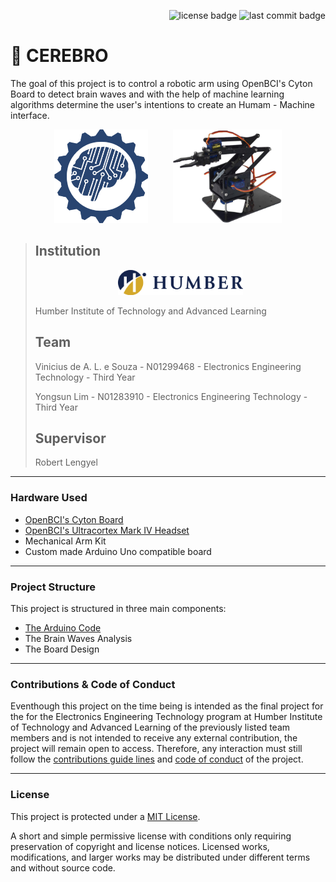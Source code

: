 <p align="right">
	<img src="https://img.shields.io/github/license/ViniciusALS/Cerebro" alt="license badge">
  <img src="https://img.shields.io/github/last-commit/ViniciusALS/Cerebro" alt="last commit badge">
</p>

# 🧠 CEREBRO

The goal of this project is to control a robotic arm using OpenBCI's Cyton Board to detect brain waves and with the help of machine learning algorithms determine the user's intentions to create an Humam - Machine interface.

<p align="center">
  <img src="./.github/resources/openbci logo.png" height="150px"/>
  &nbsp;&nbsp;&nbsp;&nbsp;&nbsp;&nbsp;&nbsp;&nbsp;
  <img src="./.github/resources/robotic arm.jpg" height="150px">
</p>

> ## Institution
>
> <a href="https://humber.ca/"><p align="center"><img src=".github/resources/humberCollege.png" height="40px"/></p></a>
>
> Humber Institute of Technology and Advanced Learning 
>
> ## Team
>
> Vinicius de A. L. e Souza - N01299468 - Electronics Engineering Technology - Third Year
>
> Yongsun Lim - N01283910 - Electronics Engineering Technology - Third Year
>
> ## Supervisor
>
> Robert Lengyel

------------------------------

### Hardware Used

* [OpenBCI's Cyton Board](https://docs.openbci.com/docs/02Cyton/CytonLanding)
* [OpenBCI's Ultracortex Mark IV Headset](https://docs.openbci.com/docs/04AddOns/01-Headwear/MarkIV)
* Mechanical Arm Kit
* Custom made Arduino Uno compatible board

-----------------------------

### Project Structure

This project is structured in three main components:

* [The Arduino Code](https://github.com/ViniciusALS/Cerebro/tree/master/Arduino%20Code)
* The Brain Waves Analysis
* The Board Design

-----------------------------

### Contributions & Code of Conduct

Eventhough this project on the time being is intended as the final project for the for the Electronics Engineering Technology program at Humber Institute of Technology and Advanced Learning of the previously listed team members and is not intended to receive any external contribution, the project will remain open to access. Therefore, any interaction must still follow the [contributions guide lines](.github/ISSUE_TEMPLATE/) and [code of conduct](CODE_OF_CONDUCT.md) of the project.

------------------------------

### License

This project is protected under a [MIT License](./LICENSE).

A short and simple permissive license with conditions only requiring preservation of copyright and license notices. Licensed works, modifications, and larger works may be distributed under different terms and without source code.
